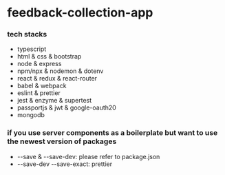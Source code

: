 # feedback-collection-app

### tech stacks

- typescript
- html & css & bootstrap
- node & express
- npm/npx & nodemon & dotenv
- react & redux & react-router
- babel & webpack
- eslint & prettier
- jest & enzyme & supertest
- passportjs & jwt & google-oauth20
- mongodb

### if you use server components as a boilerplate but want to use the newest version of packages

- --save & --save-dev: please refer to package.json
- --save-dev --save-exact: prettier
